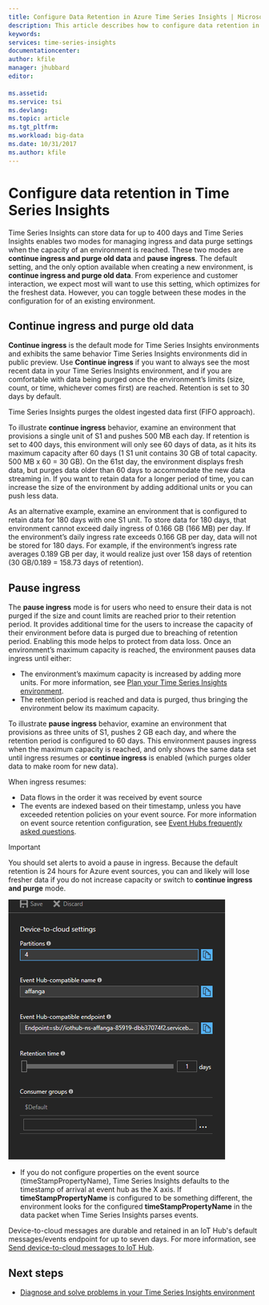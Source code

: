 ```yaml
---
title: Configure Data Retention in Azure Time Series Insights | Microsoft Docs
description: This article describes how to configure data retention in Azure Time Series Insights
keywords: 
services: time-series-insights
documentationcenter: 
author: kfile
manager: jhubbard
editor: 

ms.assetid: 
ms.service: tsi
ms.devlang: 
ms.topic: article
ms.tgt_pltfrm: 
ms.workload: big-data
ms.date: 10/31/2017
ms.author: kfile
---
```


# Configure data retention in Time Series Insights

Time Series Insights can store data for up to 400 days and Time Series Insights enables two modes for managing ingress and data purge settings when the capacity of an environment is reached.  These two modes are **continue ingress and purge old data** and **pause ingress**.  The default setting, and the only option available when creating a new environment, is **continue ingress and purge old data**. From experience and customer interaction, we expect most will want to use this setting, which optimizes for the freshest data.  However, you can toggle between these modes in the configuration for of an existing environment. 

## Continue ingress and purge old data

**Continue ingress** is the default mode for Time Series Insights environments and exhibits the same behavior Time Series Insights environments did in public preview. Use **Continue ingress** if you want to always see the most recent data in your Time Series Insights environment, and if you are comfortable with data being purged once the environment’s limits (size, count, or time, whichever comes first) are reached. Retention is set to 30 days by default.

Time Series Insights purges the oldest ingested data first (FIFO approach).

To illustrate **continue ingress** behavior, examine an environment that  provisions a single unit of S1 and pushes 500 MB each day. If retention is set to 400 days, this environment will only see 60 days of data, as it hits its maximum capacity after 60 days (1 S1 unit contains 30 GB of total capacity.  500 MB x 60 = 30 GB).  On the 61st day, the environment displays fresh data, but purges data older than 60 days to accommodate the new data streaming in.  If you want to retain data for a longer period of time, you can increase the size of the environment by adding additional units or you can push less data.  

As an alternative example, examine an environment that is configured to retain data for 180 days with one S1 unit.  To store data for 180 days, that environment cannot exceed daily ingress of 0.166 GB (166 MB) per day.  If the environment’s daily ingress rate exceeds 0.166 GB per day, data will not be stored for 180 days.  For example, if the environment’s ingress rate averages 0.189 GB per day, it would realize just over 158 days of retention (30 GB/0.189 = 158.73 days of retention).  

## Pause ingress

The **pause ingress** mode is for users who need to ensure their data is not purged if the size and count limits are reached prior to their retention period.  It provides additional time for the users to increase the capacity of their environment before data is purged due to breaching of retention period.  Enabling this mode helps to protect from data loss. Once an environment’s maximum capacity is reached, the environment pauses data ingress until either:

- The environment’s maximum capacity is increased by adding more units. For more information, see [Plan your Time Series Insights environment](time-series-insights-environment-planning.md). 
- The retention period is reached and data is purged, thus bringing the environment below its maximum capacity.
 
 To illustrate **pause ingress** behavior, examine an environment that provisions as three units of S1, pushes 2 GB each day, and where the retention period is configured to 60 days.  This environment  pauses ingress when the maximum capacity is reached,  and only shows the same data set until ingress resumes or **continue ingress** is enabled (which purges older data to make room for new data).  

When ingress resumes:
- Data flows in the order it was received by event source
- The events are indexed based on their timestamp, unless you have exceeded retention policies on your event source.  For more information on event source retention configuration, see [Event Hubs frequently asked questions](https://docs.microsoft.com/rest/api/time-series-insights/time-series-insights-reference-query-syntax).

> [!IMPORTANT]
> You should set alerts to avoid a pause in ingress. Because the default retention is 24 hours for Azure event sources, you can and likely will lose fresher data if you do not increase capacity or switch to **continue ingress and purge** mode.  

![Retention](media/configure-retention/retention1.png)

- If you do not configure properties on the event source (timeStampPropertyName), Time Series Insights defaults to the timestamp of arrival at event hub as the X axis.  If **timeStampPropertyName** is configured to be something different, the environment looks for the configured **timeStampPropertyName** in the data packet when Time Series Insights parses events.
 
Device-to-cloud messages are durable and retained in an IoT Hub's default messages/events endpoint for up to seven days. For more information, see [Send device-to-cloud messages to IoT Hub](https://docs.microsoft.com/azure/iot-hub/iot-hub-devguide-messages-d2c).

## Next steps

*  [Diagnose and solve problems in your Time Series Insights environment](time-series-insights-diagnose-and-solve-problems.md)